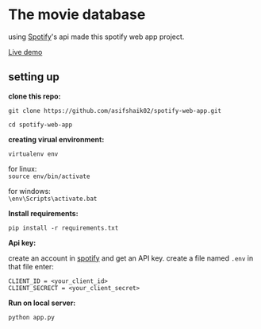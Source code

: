# The movie database

using [Spotify](https://www.spotify.com/)'s api made this spotify web app project.  

[Live demo](https://spotifywebapp0.herokuapp.com/)

## setting up

**clone this repo:**

`git clone https://github.com/asifshaik02/spotify-web-app.git`

`cd spotify-web-app`

**creating virual environment:**

`virtualenv env`

for linux:  
`source env/bin/activate`

for windows:  
`\env\Scripts\activate.bat`

**Install requirements:**

`pip install -r requirements.txt`

**Api key:**

create an account in [spotify](https://www.spotify.com/) and get an API key.
create a file named `.env` in that file enter:  

`CLIENT_ID = <your_client_id>`  
`CLIENT_SECRECT = <your_client_secret>`

**Run on local server:**

`python app.py`
